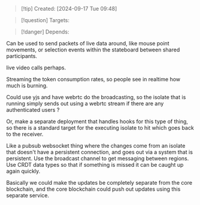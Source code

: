 
>[!tip] Created: [2024-09-17 Tue 09:48]

>[!question] Targets: 

>[!danger] Depends: 

Can be used to send packets of live data around, like mouse point movements, or selection events within the stateboard between shared participants.

live video calls perhaps.

Streaming the token consumption rates, so people see in realtime how much is burning.

Could use yjs and have webrtc do the broadcasting, so the isolate that is running simply sends out using a webrtc stream if there are any authenticated users ?

Or, make a separate deployment that handles hooks for this type of thing, so there is a standard target for the executing isolate to hit which goes back to the receiver.

Like a pubsub websocket thing where the changes come from an isolate that doesn't have a persistent connection, and goes out via a system that is persistent.
Use the broadcast channel to get messaging between regions.
Use CRDT data types so that if something is missed it can be caught up again quickly.

Basically we could make the updates be completely separate from the core blockchain, and the core blockchain could push out updates using this separate service.